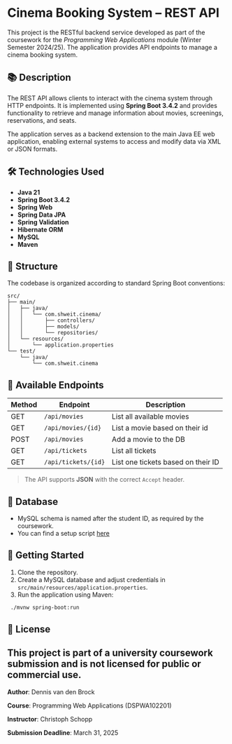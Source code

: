 # Cinema Booking System – REST API

This project is the RESTful backend service developed as part of the coursework for the *Programming Web Applications* module (Winter Semester 2024/25). The application provides API endpoints to manage a cinema booking system.

## 📚 Description

The REST API allows clients to interact with the cinema system through HTTP endpoints. It is implemented using **Spring Boot 3.4.2** and provides functionality to retrieve and manage information about movies, screenings, reservations, and seats.

The application serves as a backend extension to the main Java EE web application, enabling external systems to access and modify data via XML or JSON formats.

## 🛠 Technologies Used

- **Java 21**
- **Spring Boot 3.4.2**
- **Spring Web**
- **Spring Data JPA**
- **Spring Validation**
- **Hibernate ORM**
- **MySQL**
- **Maven**

## 📁 Structure

The codebase is organized according to standard Spring Boot conventions:

```
src/
├── main/
│   ├── java/
│   │   └── com.shweit.cinema/
│   │       ├── controllers/
│   │       ├── models/
│   │       └── repositories/
│   └── resources/
│       └── application.properties
└── test/
    └── java/
        └── com.shweit.cinema
```

## 🔌 Available Endpoints

| Method | Endpoint           | Description                        |
|--------|--------------------|------------------------------------|
| GET    | `/api/movies`      | List all available movies          |
| GET    | `/api/movies/{id}` | List a movie based on their id     |
| POST   | `/api/movies`      | Add a movie to the DB              |
| GET    | `/api/tickets`     | List all tickets                   |
| GET    | `/api/tickets/{id}`| List one tickets based on their ID |

> The API supports **JSON** with the correct `Accept` header.

## 💾 Database

- MySQL schema is named after the student ID, as required by the coursework.
- You can find a setup script [here](https://github.com/Shweit/iu-cinema/blob/master/src/main/resources/sql/script.sql)

## 🚀 Getting Started

1. Clone the repository.
2. Create a MySQL database and adjust credentials in `src/main/resources/application.properties`.
3. Run the application using Maven:
  ```bash
   ./mvnw spring-boot:run
  ```


## 📄 License
This project is part of a university coursework submission and is not licensed for public or commercial use.
---
**Author**: Dennis van den Brock

**Course**: Programming Web Applications (DSPWA102201)

**Instructor**: Christoph Schopp

**Submission Deadline**: March 31, 2025

